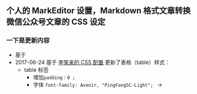 ## 个人的 MarkEditor 设置，Markdown 格式文章转换微信公众号文章的 CSS 设定
### 一下是更新内容
* 基于
* 2017-06-24 基于 [李笑来的 CSS 配置](https://gist.github.com/xiaolai/aa190255b7dde302d10208ae247fc9f2)  更新了表格（table）样式：
    * table 标签
        * 增加`padding：0 ;`
        * 字体 `font-family: Avenir, "PingFangSC-Light";
` ->